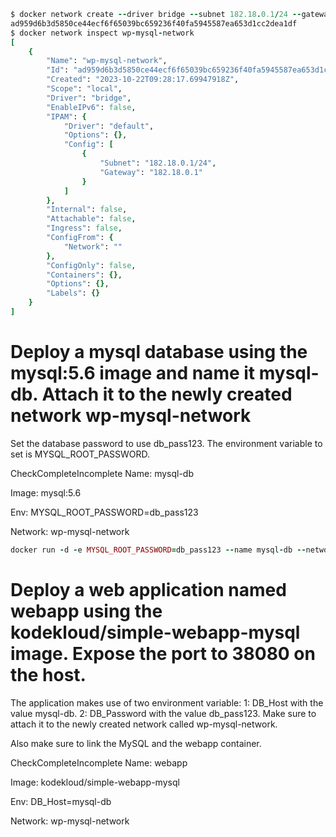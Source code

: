 ```ruby
$ docker network create --driver bridge --subnet 182.18.0.1/24 --gateway 182.18.0.1 wp-mysql-network
ad959d6b3d5850ce44ecf6f65039bc659236f40fa5945587ea653d1cc2dea1df
$ docker network inspect wp-mysql-network
[
    {
        "Name": "wp-mysql-network",
        "Id": "ad959d6b3d5850ce44ecf6f65039bc659236f40fa5945587ea653d1cc2dea1df",
        "Created": "2023-10-22T09:28:17.69947918Z",
        "Scope": "local",
        "Driver": "bridge",
        "EnableIPv6": false,
        "IPAM": {
            "Driver": "default",
            "Options": {},
            "Config": [
                {
                    "Subnet": "182.18.0.1/24",
                    "Gateway": "182.18.0.1"
                }
            ]
        },
        "Internal": false,
        "Attachable": false,
        "Ingress": false,
        "ConfigFrom": {
            "Network": ""
        },
        "ConfigOnly": false,
        "Containers": {},
        "Options": {},
        "Labels": {}
    }
]
```

# Deploy a mysql database using the mysql:5.6 image and name it mysql-db. Attach it to the newly created network wp-mysql-network


Set the database password to use db_pass123. The environment variable to set is MYSQL_ROOT_PASSWORD.

CheckCompleteIncomplete
Name: mysql-db

Image: mysql:5.6

Env: MYSQL_ROOT_PASSWORD=db_pass123

Network: wp-mysql-network


```ruby
docker run -d -e MYSQL_ROOT_PASSWORD=db_pass123 --name mysql-db --network wp-mysql-network mysql:5.6
```

# Deploy a web application named webapp using the kodekloud/simple-webapp-mysql image. Expose the port to 38080 on the host.

The application makes use of two environment variable:
1: DB_Host with the value mysql-db.
2: DB_Password with the value db_pass123.
Make sure to attach it to the newly created network called wp-mysql-network.


Also make sure to link the MySQL and the webapp container.

CheckCompleteIncomplete
Name: webapp

Image: kodekloud/simple-webapp-mysql

Env: DB_Host=mysql-db

Network: wp-mysql-network


```ruby

```






